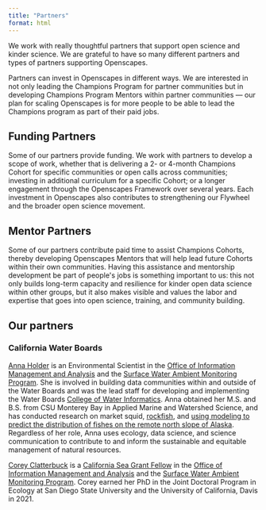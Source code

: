 ```yaml
---
title: "Partners"
format: html
---
```


We work with really thoughtful partners that support open science and kinder science. We are grateful to have so many different partners and types of partners supporting Openscapes. 

Partners can invest in Openscapes in different ways. We are interested in not only leading the Champions Program for partner communities but in developing Champions Program Mentors within partner communities — our plan for scaling Openscapes is for more people to be able to lead the Champions program as part of their paid jobs. 

## Funding Partners

Some of our partners provide funding. We work with partners to develop a scope of work, whether that is delivering a 2- or 4-month Champions Cohort for specific communities or open calls across communities; investing in additional curriculum for a specific Cohort; or a longer engagement through the Openscapes Framework over several years. Each investment in Openscapes also contributes to strengthening our Flywheel and the broader open science movement. 

## Mentor Partners

Some of our partners contribute paid time to assist Champions Cohorts, thereby developing Openscapes Mentors that will help lead future Cohorts within their own communities. Having this assistance and mentorship development be part of people's jobs is something important to us: this not only builds long-term capacity and resilience for kinder open data science within other groups, but it also makes visible and values the labor and expertise that goes into open science, training, and community building. 

<!---
[MORE!]
Currently we are working with Mentors that will be assisting Champions Cohorts for their own community (e.g. NASA), as well as with Mentors assisting Champions Cohorts outside their community (e.g. California EPA). --->


## Our partners

### California Water Boards

[Anna Holder](mailto:anna.holder@waterboards.ca.gov) is an Environmental Scientist in the [Office of Information Management and Analysis](https://www.waterboards.ca.gov/resources/oima/) and the [Surface Water Ambient Monitoring Program](https://www.waterboards.ca.gov/water_issues/programs/swamp/). She is involved in building data communities within and outside of the Water Boards and was the lead staff for developing and implementing the Water Boards [College of Water Informatics](https://www.waterboards.ca.gov/resources/oima/cowi/). Anna obtained her M.S. and B.S. from CSU Monterey Bay in Applied Marine and Watershed Science, and has conducted research on market squid, [rockfish](https://spo.nmfs.noaa.gov/sites/default/files/pdf-content/fish-bull/holder_0.pdf), and [using modeling to predict the distribution of fishes on the remote north slope of Alaska](https://doi.org/10.1016/j.ecolmodel.2020.109231). Regardless of her role, Anna uses ecology, data science, and science communication to contribute to and inform the sustainable and equitable management of natural resources.

[Corey Clatterbuck](corey.clatterbuck@waterboards.ca.gov) is a [California Sea Grant Fellow](https://caseagrant.ucsd.edu/profile/corey-clatterbuck-sheherhers) in the [Office of Information Management and Analysis](https://www.waterboards.ca.gov/resources/oima/) and the [Surface Water Ambient Monitoring Program](https://www.waterboards.ca.gov/water_issues/programs/swamp/). Corey earned her PhD in the Joint Doctoral Program in Ecology at San Diego State University and the University of California, Davis in 2021.

<!---
- NCEAS
- Mozilla
- NASA
...

--->

